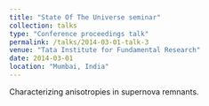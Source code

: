```yaml
---
title: "State Of The Universe seminar"
collection: talks
type: "Conference proceedings talk"
permalink: /talks/2014-03-01-talk-3
venue: "Tata Institute for Fundamental Research"
date: 2014-03-01
location: "Mumbai, India"
---
```


Characterizing anisotropies in supernova remnants.
